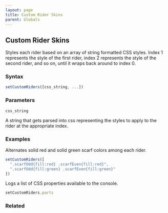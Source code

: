 ```yaml
---
layout: page
title: Custom Rider Skins
parent: Globals
---
```


## Custom Rider Skins

Styles each rider based on an array of string formatted CSS styles. Index 1 represents the style of the first rider, index 2 represents the style of the second rider, and so on, until it wraps back around to index 0.

### Syntax

```js
setCustomRiders([css_string, ...])
```

### Parameters

`css_string`

A string that gets parsed into css representing the styles to apply to the rider at the appropriate index.

### Examples

Alternates solid red and solid green scarf colors among each rider.

```js
setCustomRiders([
  ".scarfOdd{fill:red} .scarfEven{fill:red}",
  ".scarfOdd{fill:green} .scarfEven{fill:green}"
])
```

Logs a list of CSS properties available to the console.

```js
setCustomRiders.parts
```

### Related

